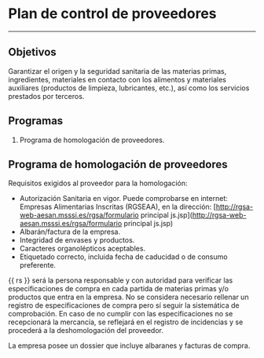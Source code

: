 # Plan de control de proveedores
---

## Objetivos
Garantizar el origen y la seguridad sanitaria de las materias primas, ingredientes, materiales en contacto con los alimentos y materiales auxiliares (productos de limpieza, lubricantes, etc.), así como los servicios prestados por terceros.

## Programas
1. Programa de homologación de proveedores.

## Programa de homologación de proveedores
Requisitos exigidos al proveedor para la homologación:

* Autorización Sanitaria en vigor. Puede comprobarse en internet: Empresas Alimentarias Inscritas (RGSEAA), en la dirección:[http://rgsa-web-aesan.msssi.es/rgsa/formulario principal js.jsp](http://rgsa-web-aesan.msssi.es/rgsa/formulario principal js.jsp)
* Albarán/factura de la empresa.
* Integridad de envases y productos.
* Caracteres organolépticos aceptables.
* Etiquetado correcto, incluida fecha de caducidad o de consumo preferente.

{{ rs }} será la persona responsable y con autoridad para verificar las especificaciones de compra en cada partida de materias primas y/o productos que entra en la empresa. No se considera necesario rellenar un registro de especificaciones de compra pero sí seguir la sistemática de comprobación. En caso de no cumplir con las especificaciones no se recepcionará la mercancía, se reflejará en el registro de incidencias y se procederá a la deshomologación del proveedor.La empresa posee un dossier que incluye albaranes y facturas de compra.

